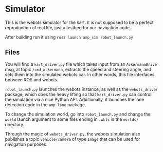 # Simulator

This is the webots simulator for the kart. It is not supposed to be a perfect reproduction of real life, just a testbed for our navigation code. 

After building run it using `ros2 launch amp_sim robot_launch.py`

## Files

You will find a `kart_driver.py` file which takes input from an `AckermannDrive` msg, at topic `/cmd_ackermann`, extracts the speed and steering angle, and sets them into the simulated webots car. In other words, this file interfaces between ROS and webots.

`robot_launch.py` launches the webots instance, as well as the `webots_driver` package, which does the heavy lifting so that `kart_driver.py` can control the simulation via a nice Python API. Additionally, it launches the lane detection code in the `amp_lane` package.

To change the simulation world, go into `robot_launch.py` and change the `world` launch argument to some files ending in `.wbts` in the `worlds/` directory.

Through the magic of `webots_driver.py`, the webots simulation also publishes a topic `vehicle/camera` of type `Image` that can be used for navigation purposes.